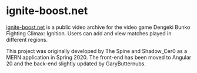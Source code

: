 # ignite-boost.net

[ignite-boost.net](https://www.ignite-boost.net/) is a public video archive for the video game Dengeki Bunko Fighting Climax: Ignition. Users can add and view matches played in different regions.

This project was originally developed by The Spine and Shadow_Cer0 as a MERN application in Spring 2020. The front-end has been moved to Angular 20 and the back-end slightly updated by GaryButternubs.
